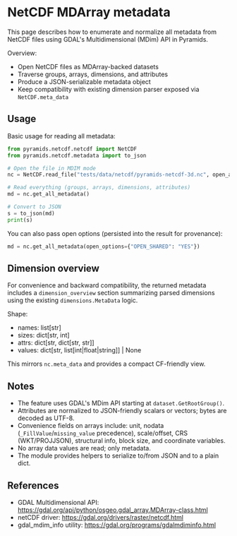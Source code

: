 # NetCDF MDArray metadata

This page describes how to enumerate and normalize all metadata from NetCDF files using GDAL's Multidimensional (MDim) API in Pyramids.

Overview:
- Open NetCDF files as MDArray-backed datasets
- Traverse groups, arrays, dimensions, and attributes
- Produce a JSON-serializable metadata object
- Keep compatibility with existing dimension parser exposed via `NetCDF.meta_data`

## Usage

Basic usage for reading all metadata:

```python
from pyramids.netcdf.netcdf import NetCDF
from pyramids.netcdf.metadata import to_json

# Open the file in MDIM mode
nc = NetCDF.read_file("tests/data/netcdf/pyramids-netcdf-3d.nc", open_as_multi_dimensional=True)

# Read everything (groups, arrays, dimensions, attributes)
md = nc.get_all_metadata()

# Convert to JSON
s = to_json(md)
print(s)
```

You can also pass open options (persisted into the result for provenance):

```python
md = nc.get_all_metadata(open_options={"OPEN_SHARED": "YES"})
```

## Dimension overview

For convenience and backward compatibility, the returned metadata includes a `dimension_overview` section summarizing parsed dimensions using the existing `dimensions.MetaData` logic.

Shape:
- names: list[str]
- sizes: dict[str, int]
- attrs: dict[str, dict[str, str]]
- values: dict[str, list[int|float|string]] | None

This mirrors `nc.meta_data` and provides a compact CF-friendly view.

## Notes

- The feature uses GDAL's MDim API starting at `dataset.GetRootGroup()`.
- Attributes are normalized to JSON-friendly scalars or vectors; bytes are decoded as UTF-8.
- Convenience fields on arrays include: unit, nodata (`_FillValue`/`missing_value` precedence), scale/offset, CRS (WKT/PROJJSON), structural info, block size, and coordinate variables.
- No array data values are read; only metadata.
- The module provides helpers to serialize to/from JSON and to a plain dict.

## References

- GDAL Multidimensional API: https://gdal.org/api/python/osgeo.gdal_array.MDArray-class.html
- netCDF driver: https://gdal.org/drivers/raster/netcdf.html
- gdal_mdim_info utility: https://gdal.org/programs/gdalmdiminfo.html
